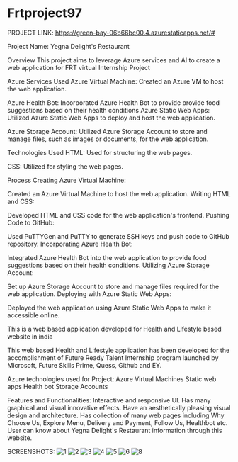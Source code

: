 # Frtproject97

PROJECT LINK: https://green-bay-06b66bc00.4.azurestaticapps.net/#

Project Name: Yegna Delight's Restaurant

Overview
This project aims to leverage Azure services and AI to create a web application for FRT virtual Internship Project 

Azure Services Used
Azure Virtual Machine: Created an Azure VM to host the web application.

Azure Health Bot: Incorporated Azure Health Bot to provide provide food suggestions based on their health conditions
Azure Static Web Apps: Utilized Azure Static Web Apps to deploy and host the web application.

Azure Storage Account: Utilized Azure Storage Account to store and manage files, such as images or documents, for the web application.

Technologies Used
HTML: Used for structuring the web pages.

CSS: Utilized for styling the web pages.

Process
Creating Azure Virtual Machine:

Created an Azure Virtual Machine to host the web application.
Writing HTML and CSS:

Developed HTML and CSS code for the web application's frontend.
Pushing Code to GitHub:

Used PuTTYGen and PuTTY to generate SSH keys and push code to GitHub repository.
Incorporating Azure Health Bot:

Integrated Azure Health Bot into the web application to provide food suggestions based on their health conditions.
Utilizing Azure Storage Account:

Set up Azure Storage Account to store and manage files required for the web application.
Deploying with Azure Static Web Apps:

Deployed the web application using Azure Static Web Apps to make it accessible online.

This is a web based application developed for Health and Lifestyle based website in india

This web based Health and Lifestyle application has been developed for the accomplishment of Future Ready Talent Internship program launched by Microsoft, Future Skills Prime, Quess, Github and EY. 

Azure technologies used for Project: Azure Virtual Machines Static web apps Health bot Storage Accounts

Features and Functionalities: Interactive and responsive UI. Has many graphical and visual innovative effects. Have an aesthetically pleasing visual design and architecture. Has collection of many web pages including Why Choose Us, Explore Menu, Delivery and Payment, Follow Us, Healthbot etc. User can know about Yegna Delight's Restaurant information through this website.

SCREENSHOTS:
![1](https://github.com/sandeep2897/Frtproject97/assets/149227470/4350d655-b7b4-4e40-ab16-565bd8b4267f)
![2](https://github.com/sandeep2897/Frtproject97/assets/149227470/f9982f20-5778-4ed2-8b6a-b308dc81c71e)
![3](https://github.com/sandeep2897/Frtproject97/assets/149227470/0cacbf15-9652-4c15-9353-2fdefa36f08f)
![4](https://github.com/sandeep2897/Frtproject97/assets/149227470/fa575959-624a-436e-b810-42ea4cac5153)
![5](https://github.com/sandeep2897/Frtproject97/assets/149227470/ff9f3891-b362-47f9-b00e-d93a85257d18)
![6](https://github.com/sandeep2897/Frtproject97/assets/149227470/4c6e12f7-3e93-41bc-bea8-fc81d60af1e5)
![8](https://github.com/sandeep2897/Frtproject97/assets/149227470/d5eabbbb-6239-4559-ac7e-7cb7bf8158ef)

